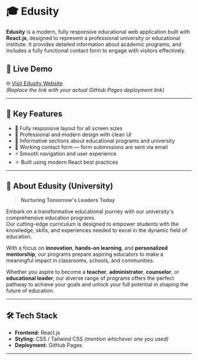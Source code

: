 # 🎓 Edusity

**Edusity** is a modern, fully responsive educational web application built with **React.js**, designed to represent a professional university or educational institute. It provides detailed information about academic programs, and includes a fully functional contact form to engage with visitors effectively.

## 🔗 Live Demo

🌐 [Visit Edusity Website](https://saffiullah1314.github.io/Edusity/)  
_(Replace the link with your actual GitHub Pages deployment link)_

---

## 📌 Key Features

- 📱 Fully responsive layout for all screen sizes
- 🎨 Professional and modern design with clean UI
- 🏫 Informative sections about educational programs and university
- 📩 Working contact form — form submissions are sent via email
- ⚡ Smooth navigation and user experience
- ⚛️ Built using modern React best practices

---

## 🏫 About Edusity (University)

> **Nurturing Tomorrow's Leaders Today**

Embark on a transformative educational journey with our university's comprehensive education programs.  
Our cutting-edge curriculum is designed to empower students with the knowledge, skills, and experiences needed to excel in the dynamic field of education.

With a focus on **innovation**, **hands-on learning**, and **personalized mentorship**, our programs prepare aspiring educators to make a meaningful impact in classrooms, schools, and communities.

Whether you aspire to become a **teacher**, **administrator**, **counselor**, or **educational leader**, our diverse range of programs offers the perfect pathway to achieve your goals and unlock your full potential in shaping the future of education.

---

## 🛠️ Tech Stack

- **Frontend:** React.js
- **Styling:** CSS / Tailwind CSS *(mention whichever one you used)*
- **Deployment:** GitHub Pages

---
